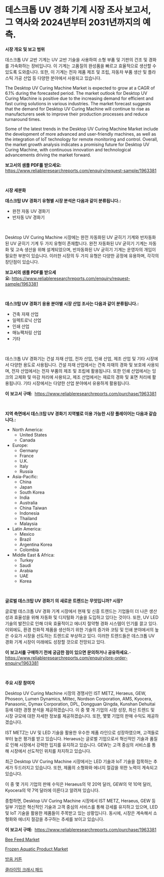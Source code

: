 <p><h1>데스크톱 UV 경화 기계 시장 조사 보고서, 그 역사와 2024년부터 2031년까지의 예측.</h1></p><p><strong>시장 개요 및 보고 범위</strong></p>
<p><p>데스크톱 UV 교반 기계는 UV 교반 기술을 사용하여 소형 부품 및 기판의 건조 및 경화를 가속화하는 장비입니다. 이 기계는 고품질의 완성품을 빠르고 효율적으로 생산할 수 있도록 도와줍니다. 또한, 이 기계는 전자 제품 제조 및 조립, 자동차 부품 생산 및 플라스틱 가공 산업 등 다양한 분야에서 사용되고 있습니다.</p><p>The Desktop UV Curing Machine Market is expected to grow at a CAGR of 6.1% during the forecasted period. The market outlook for Desktop UV Curing Machine is positive due to the increasing demand for efficient and fast curing solutions in various industries. The market forecast suggests that the demand for Desktop UV Curing Machine will continue to rise as manufacturers seek to improve their production processes and reduce turnaround times.</p><p>Some of the latest trends in the Desktop UV Curing Machine Market include the development of more advanced and user-friendly machines, as well as the integration of IoT technology for remote monitoring and control. Overall, the market growth analysis indicates a promising future for Desktop UV Curing Machine, with continuous innovation and technological advancements driving the market forward.</p></p>
<p><strong>보고서의 샘플 PDF를 받으세요:</strong> <a href="https://www.reliableresearchreports.com/enquiry/request-sample/1963381">https://www.reliableresearchreports.com/enquiry/request-sample/1963381</a></p>
<p>&nbsp;</p>
<p><strong>시장 세분화</strong></p>
<p><strong>데스크탑 UV 경화기 유형별 시장 분석은 다음과 같이 분류됩니다.:</strong></p>
<p><ul><li>완전 자동 UV 경화기</li><li>반자동 UV 경화기</li></ul></p>
<p>&nbsp;</p>
<p><p>Desktop UV Curing Machine 시장에는 완전 자동화된 UV 굳히기 기계와 반자동화된 UV 굳히기 기계 두 가지 유형이 존재합니다. 완전 자동화된 UV 굳히기 기계는 자동화 및 고속 생산을 위해 설계되었으며, 반자동화된 UV 굳히기 기계는 운영자의 개입이 필요한 부분이 있습니다. 이러한 시장의 두 가지 유형은 다양한 공정에 유용하며, 각각의 장단점이 있습니다.</p></p>
<p><strong>보고서의 샘플 PDF를 받으세요:</strong>&nbsp;<a href="https://www.reliableresearchreports.com/enquiry/request-sample/1963381">https://www.reliableresearchreports.com/enquiry/request-sample/1963381</a></p>
<p>&nbsp;</p>
<p><strong> 데스크탑 UV 경화기 응용 분야별 시장 산업 조사는 다음과 같이 분류됩니다.:</strong></p>
<p><ul><li>건축 자재 산업</li><li>일렉트로닉 산업</li><li>인쇄 산업</li><li>매뉴팩처링 산업</li><li>기타</li></ul></p>
<p>&nbsp;</p>
<p><p>데스크톱 UV 경화기는 건설 자재 산업, 전자 산업, 인쇄 산업, 제조 산업 및 기타 시장에서 다양한 용도로 사용됩니다. 건설 자재 산업에서는 건축 자재의 경화 및 보호에 사용되며, 전자 산업에서는 전자 부품의 제조 및 조립에 활용됩니다. 또한 인쇄 산업에서는 잉크의 고체화 및 마감 처리에 사용되고, 제조 산업에서는 재료의 경화 및 표면 처리에 활용됩니다. 기타 시장에서는 다양한 산업 분야에서 유용하게 활용됩니다.</p></p>
<p><strong>이 보고서 구매:</strong>&nbsp; <a href="https://www.reliableresearchreports.com/purchase/1963381">https://www.reliableresearchreports.com/purchase/1963381</a></p>
<p>&nbsp;</p>
<p><strong>지역 측면에서 데스크탑 UV 경화기 지역별로 이용 가능한 시장 플레이어는 다음과 같습니다.:</strong></p>
<p><ul>
    <li>
        North America:
        <ul>
            <li>United States</li>
            <li>Canada</li>
        </ul>
    </li>
    <li>
        Europe:
        <ul>
            <li>Germany</li>
            <li>France</li>
            <li>U.K.</li>
            <li>Italy</li>
            <li>Russia</li>
        </ul>
    </li>
    <li>
        Asia-Pacific:
        <ul>
            <li>China</li>
            <li>Japan</li>
            <li>South Korea</li>
            <li>India</li>
            <li>Australia</li>
            <li>China Taiwan</li>
            <li>Indonesia</li>
            <li>Thailand</li>
            <li>Malaysia</li>
        </ul>
    </li>
    <li>
        Latin America:
        <ul>
            <li>Mexico</li>
            <li>Brazil</li>
            <li>Argentina Korea</li>
            <li>Colombia</li>
        </ul>
    </li>
    <li>
        Middle East & Africa:
        <ul>
            <li>Turkey</li>
            <li>Saudi</li>
            <li>Arabia</li>
            <li>UAE</li>
            <li>Korea</li>
        </ul>
    </li>
    </ul></p>
<p>&nbsp;</p>
<p><strong>글로벌 데스크탑 UV 경화기 의 새로운 트렌드는 무엇입니까? 시장?</strong></p>
<p><p>글로벌 데스크톱 UV 경화 기계 시장에서 현재 및 신흥 트렌드는 기업들이 더 나은 생산성과 효율성을 위해 자동화 및 디지털화 기술을 도입하고 있다는 것이다. 또한, UV LED 기술의 발전으로 인해 더욱 효율적이고 에너지 절약형 경화 시스템이 인기를 끌고 있다. 이외에도, 환경 친화적 제품을 생산하기 위한 기술의 증가와 코팅 및 인쇄 분야에서의 높은 수요가 시장을 선도하는 트렌드로 부상하고 있다. 이러한 트렌드들은 데스크톱 UV 경화 기계 시장이 미래에도 성장할 것으로 전망되고 있다.</p></p>
<p><strong>이 보고서를 구매하기 전에 궁금한 점이 있으면 문의하거나 공유하세요.</strong>- <a href="https://www.reliableresearchreports.com/enquiry/pre-order-enquiry/1963381">https://www.reliableresearchreports.com/enquiry/pre-order-enquiry/1963381</a></p>
<p>&nbsp;</p>
<p><strong>주요 시장 참여자</strong></p>
<p><p>Desktop UV Curing Machine 시장의 경쟁사인 IST METZ, Heraeus, GEW, Phoseon, Lumen Dynamics, Miltec, Nordson Corporation, AMS, Kyocera, Panasonic, Dymax Corporation, DPL, Dongguan Qingda, Kunshan Dehuitai 등에 대한 경쟁 분석을 제공하겠습니다. 이 중 몇 개 기업의 시장 성장, 최신 트렌드 및 시장 규모에 대한 자세한 정보를 제공하겠습니다. 또한, 몇몇 기업의 판매 수익도 제공하겠습니다.</p><p>IST METZ는 UV 및 LED 기술을 활용한 우수한 제품 라인으로 성장하였으며, 고객들로부터 높은 평가를 받고 있습니다. Heraeus는 글로벌 기업으로서 혁신적인 기술과 품질로 인해 시장에서 강력한 입지를 유지하고 있습니다. GEW는 고객 중심의 서비스를 통해 시장에서 선도적인 위치를 차지하고 있습니다.</p><p>최근 Desktop UV Curing Machine 시장에서는 LED 기술과 IoT 기술을 접목하는 추세가 두드러지고 있습니다. 또한, 제품의 소형화와 에너지 절감을 위한 노력이 계속되고 있습니다.</p><p>이 중 몇 가지 기업의 판매 수익은 Heraeus의 약 20억 달러, GEW의 약 10억 달러, Kyocera의 약 7억 달러에 이른다고 알려져 있습니다.</p><p>종합하면, Desktop UV Curing Machine 시장에서 IST METZ, Heraeus, GEW 등 일부 기업은 혁신적인 기술과 고객 중심의 서비스를 통해 강세를 유지하고 있으며, LED 및 IoT 기술을 활용한 제품들이 주목받고 있는 상황입니다.  동시에, 시장은 계속해서 소형화와 에너지 절감을 추구하는 추세를 보이고 있습니다.</p></p>
<p><strong>이 보고서 구매:</strong>&nbsp;&nbsp;<a href="https://www.reliableresearchreports.com/purchase/1963381">https://www.reliableresearchreports.com/purchase/1963381</a></p>
<p><p><a href="https://issuu.com/reportprime-2/docs/bee-feed-market-size-2030.pptx">Bee Feed Market</a></p><p><a href="https://issuu.com/reportprime-2/docs/frozen-aquatic-product-market-size-2030.pptx">Frozen Aquatic Product Market</a></p><p><a href="https://github.com/hxzi07639916/Market-Research-Report-List-1/blob/main/91540007825.md">방음 커튼</a></p><p><a href="https://github.com/Hubertstyenger6685/Market-Research-Report-List-1/blob/main/33668387826.md">클라이밍 크래시 패드</a></p></p>
